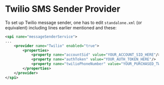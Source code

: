# Twilio SMS Sender Provider

To set up Twilio message sender, one has to edit `standalone.xml` (or equivalent) including lines earlier mentioned and these:

```xml
<spi name="messageSenderService">
...
    <provider name="Twilio" enabled="true">
        <properties>
            <property name="accountSid" value="YOUR_ACCOUNT_SID_HERE"/>
            <property name="authToken" value="YOUR_AUTH_TOKEN_HERE"/>
            <property name="twilioPhoneNumber" value="YOUR_PURCHASED_TWILIO_NUMBER"/>
        </properties>
    </provider>
</spi>
```